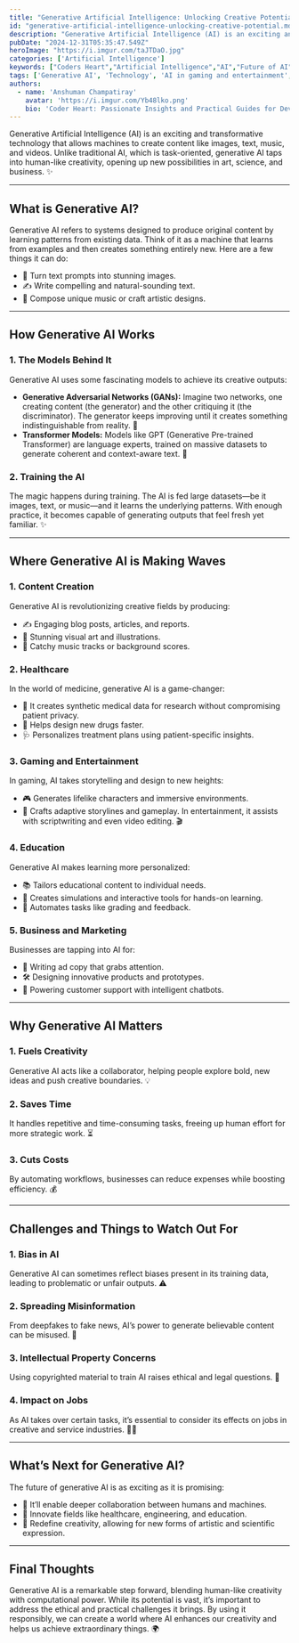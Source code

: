 ```yaml
---
title: "Generative Artificial Intelligence: Unlocking Creative Potential"
id: "generative-artificial-intelligence-unlocking-creative-potential.md"
description: "Generative Artificial Intelligence (AI) is an exciting and transformative technology that allows machines to create content like images, text, music, and videos."
pubDate: "2024-12-31T05:35:47.549Z"
heroImage: "https://i.imgur.com/taJTDaO.jpg"
categories: ['Artificial Intelligence']
keywords: ["Coders Heart","Artificial Intelligence","AI","Future of AI","Applications of AI","Technology","AI in real world","Generative AI introduction","Generative Artificial Intelligence","AI creativity","How Generative AI works","GANs and Transformers","Generative AI applications","AI in content creation","AI in healthcare","AI in gaming and entertainment","AI in education","AI in business and marketing","Advantages of Generative AI","Challenges in Generative AI","Ethical concerns in AI","Future of Generative AI","AI-generated content","Bias in AI models","AI and misinformation","Generative AI innovations","Generative AI tutorials"]
tags: ['Generative AI', 'Technology', 'AI in gaming and entertainment', 'AI creativity', 'AI Applications']
authors:
  - name: 'Anshuman Champatiray'
    avatar: 'https://i.imgur.com/Yb48lko.png'
    bio: 'Coder Heart: Passionate Insights and Practical Guides for Developers'
---
```


Generative Artificial Intelligence (AI) is an exciting and transformative technology that allows machines to create content like images, text, music, and videos. Unlike traditional AI, which is task-oriented, generative AI taps into human-like creativity, opening up new possibilities in art, science, and business. ✨

---

## What is Generative AI?

Generative AI refers to systems designed to produce original content by learning patterns from existing data. Think of it as a machine that learns from examples and then creates something entirely new. Here are a few things it can do:

- 🎨 Turn text prompts into stunning images.
- ✍️ Write compelling and natural-sounding text.
- 🎵 Compose unique music or craft artistic designs.

---

## How Generative AI Works

### 1. **The Models Behind It**
Generative AI uses some fascinating models to achieve its creative outputs:

- **Generative Adversarial Networks (GANs):** Imagine two networks, one creating content (the generator) and the other critiquing it (the discriminator). The generator keeps improving until it creates something indistinguishable from reality. 🤖
- **Transformer Models:** Models like GPT (Generative Pre-trained Transformer) are language experts, trained on massive datasets to generate coherent and context-aware text. 📝

### 2. **Training the AI**
The magic happens during training. The AI is fed large datasets—be it images, text, or music—and it learns the underlying patterns. With enough practice, it becomes capable of generating outputs that feel fresh yet familiar. ✨

---

## Where Generative AI is Making Waves

### 1. **Content Creation**
Generative AI is revolutionizing creative fields by producing:
- ✍️ Engaging blog posts, articles, and reports.
- 🎨 Stunning visual art and illustrations.
- 🎵 Catchy music tracks or background scores.

### 2. **Healthcare**
In the world of medicine, generative AI is a game-changer:
- 🧬 It creates synthetic medical data for research without compromising patient privacy.
- 💊 Helps design new drugs faster.
- 🩺 Personalizes treatment plans using patient-specific insights.

### 3. **Gaming and Entertainment**
In gaming, AI takes storytelling and design to new heights:
- 🎮 Generates lifelike characters and immersive environments.
- 📜 Crafts adaptive storylines and gameplay.
In entertainment, it assists with scriptwriting and even video editing. 🎬

### 4. **Education**
Generative AI makes learning more personalized:
- 📚 Tailors educational content to individual needs.
- 🧪 Creates simulations and interactive tools for hands-on learning.
- 📝 Automates tasks like grading and feedback.

### 5. **Business and Marketing**
Businesses are tapping into AI for:
- 📝 Writing ad copy that grabs attention.
- 🛠️ Designing innovative products and prototypes.
- 🤖 Powering customer support with intelligent chatbots.

---

## Why Generative AI Matters

### 1. **Fuels Creativity**
Generative AI acts like a collaborator, helping people explore bold, new ideas and push creative boundaries. 💡

### 2. **Saves Time**
It handles repetitive and time-consuming tasks, freeing up human effort for more strategic work. ⏳

### 3. **Cuts Costs**
By automating workflows, businesses can reduce expenses while boosting efficiency. 💰

---

## Challenges and Things to Watch Out For

### 1. **Bias in AI**
Generative AI can sometimes reflect biases present in its training data, leading to problematic or unfair outputs. ⚠️

### 2. **Spreading Misinformation**
From deepfakes to fake news, AI’s power to generate believable content can be misused. 📰

### 3. **Intellectual Property Concerns**
Using copyrighted material to train AI raises ethical and legal questions. 📜

### 4. **Impact on Jobs**
As AI takes over certain tasks, it’s essential to consider its effects on jobs in creative and service industries. 👩‍💻

---

## What’s Next for Generative AI?

The future of generative AI is as exciting as it is promising:

- 🤝 It’ll enable deeper collaboration between humans and machines.
- 🧠 Innovate fields like healthcare, engineering, and education.
- 🎨 Redefine creativity, allowing for new forms of artistic and scientific expression.

---

## Final Thoughts

Generative AI is a remarkable step forward, blending human-like creativity with computational power. While its potential is vast, it’s important to address the ethical and practical challenges it brings. By using it responsibly, we can create a world where AI enhances our creativity and helps us achieve extraordinary things. 🌍
